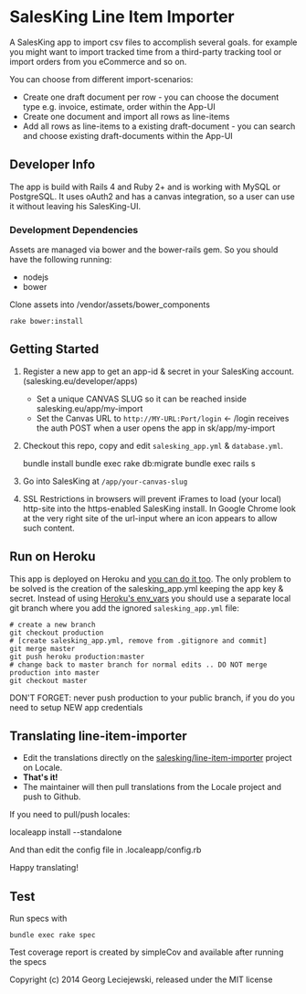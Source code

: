 # SalesKing Line Item Importer

A SalesKing app to import csv files to accomplish several goals. for example you might want to import tracked time from a third-party tracking tool or import orders from you eCommerce and so on.

You can choose from different import-scenarios:
* Create one draft document per row - you can choose the document type e.g. invoice, estimate, order within the App-UI
* Create one document and import all rows as line-items
* Add all rows as line-items to a existing draft-document - you can search and choose existing draft-documents within the App-UI

## Developer Info

The app is build with Rails 4 and Ruby 2+ and is working with MySQL or PostgreSQL.
It uses oAuth2 and has a canvas integration, so a user can use it without leaving 
his SalesKing-UI.

### Development Dependencies

Assets are managed via bower and the bower-rails gem. So you should have the 
following running:

* nodejs
* bower

Clone assets into /vendor/assets/bower_components

    rake bower:install

## Getting Started

1. Register a new app to get an app-id & secret in your SalesKing account. (salesking.eu/developer/apps)

    * Set a unique CANVAS SLUG so it can be reached inside salesking.eu/app/my-import
    * Set the Canvas URL to `http://MY-URL:Port/login` <- /login receives the auth POST when a user opens the app in sk/app/my-import

2. Checkout this repo, copy and edit `salesking_app.yml` & `database.yml`.

    bundle install
    bundle exec rake db:migrate
    bundle exec rails s

3. Go into SalesKing at `/app/your-canvas-slug`
    
4. SSL Restrictions in browsers will prevent iFrames to load (your local) http-site 
into the https-enabled SalesKing install. In Google Chrome look at the very 
right site of the url-input where an icon appears to allow such content.


## Run on Heroku

This app is deployed on Heroku and [you can do it too](http://devcenter.heroku.com/articles/rails31_heroku_cedar). The only problem to be
solved is the creation of the salesking_app.yml keeping the app
key & secret.
Instead of using [Heroku's env_vars](http://devcenter.heroku.com/articles/config-vars) you should use a separate
local git branch where you add the ignored `salesking_app.yml` file:

    # create a new branch
    git checkout production
    # [create salesking_app.yml, remove from .gitignore and commit]
    git merge master
    git push heroku production:master
    # change back to master branch for normal edits .. DO NOT merge production into master
    git checkout master

DON'T FORGET: never push production to your public branch, if you do you need to setup NEW app credentials

## Translating line-item-importer

- Edit the translations directly on the [salesking/line-item-importer](http://www.localeapp.com/projects/6762) project on Locale.
- **That's it!**
- The maintainer will then pull translations from the Locale project and push to Github.

If you need to pull/push locales:

  localeapp install --standalone <API Key>
  
And than edit the config file in .localeapp/config.rb


Happy translating!

## Test

Run specs with

    bundle exec rake spec

Test coverage report is created by simpleCov and available after running the
specs


Copyright (c) 2014 Georg Leciejewski, released under the MIT license
